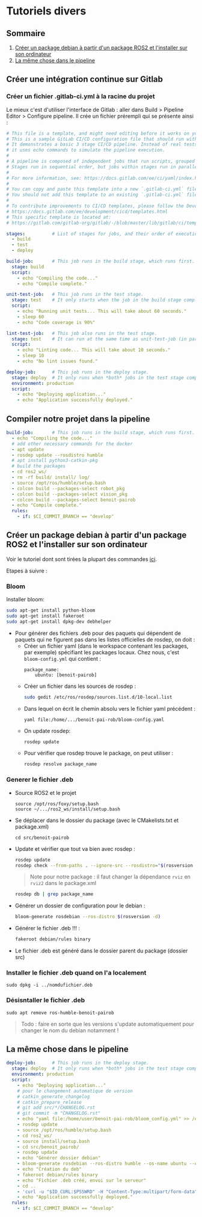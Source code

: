 # Tutoriels divers
## Sommaire 
1. [Créer un package debian à partir d'un package ROS2 et l'installer sur son ordinateur](#créer-un-package-debian-à-partir-dun-package-ros2-et-linstaller-sur-son-ordinateur)
2. [La même chose dans le pipeline](#la-m%C3%AAme-chose-dans-le-pipeline)


## Créer une intégration continue sur Gitlab

### Créer un fichier .gitlab-ci.yml à la racine du projet
Le mieux c'est d'utiliser l'interface de Gitlab : aller dans Build > Pipeline Editor > Configure pipeline.
Il crée un fichier prérempli qui se présente ainsi : 
```yaml
# This file is a template, and might need editing before it works on your project.
# This is a sample GitLab CI/CD configuration file that should run without any modifications.
# It demonstrates a basic 3 stage CI/CD pipeline. Instead of real tests or scripts,
# it uses echo commands to simulate the pipeline execution.
#
# A pipeline is composed of independent jobs that run scripts, grouped into stages.
# Stages run in sequential order, but jobs within stages run in parallel.
#
# For more information, see: https://docs.gitlab.com/ee/ci/yaml/index.html#stages
#
# You can copy and paste this template into a new `.gitlab-ci.yml` file.
# You should not add this template to an existing `.gitlab-ci.yml` file by using the `include:` keyword.
#
# To contribute improvements to CI/CD templates, please follow the Development guide at:
# https://docs.gitlab.com/ee/development/cicd/templates.html
# This specific template is located at:
# https://gitlab.com/gitlab-org/gitlab/-/blob/master/lib/gitlab/ci/templates/Getting-Started.gitlab-ci.yml

stages:          # List of stages for jobs, and their order of execution
  - build
  - test
  - deploy

build-job:       # This job runs in the build stage, which runs first.
  stage: build
  script:
    - echo "Compiling the code..."
    - echo "Compile complete."

unit-test-job:   # This job runs in the test stage.
  stage: test    # It only starts when the job in the build stage completes successfully.
  script:
    - echo "Running unit tests... This will take about 60 seconds."
    - sleep 60
    - echo "Code coverage is 90%"

lint-test-job:   # This job also runs in the test stage.
  stage: test    # It can run at the same time as unit-test-job (in parallel).
  script:
    - echo "Linting code... This will take about 10 seconds."
    - sleep 10
    - echo "No lint issues found."

deploy-job:      # This job runs in the deploy stage.
  stage: deploy  # It only runs when *both* jobs in the test stage complete successfully.
  environment: production
  script:
    - echo "Deploying application..."
    - echo "Application successfully deployed."
```

## Compiler notre projet dans la pipeline
```yaml
build-job:       # This job runs in the build stage, which runs first.
  - echo "Compiling the code..."
  # add other necessary commands for the docker
  - apt update
  - rosdep update --rosdistro humble
  # apt install python3-catkin-pkg
  # build the packages
  - cd ros2_ws/
  - rm -rf build/ install/ log/
  - source /opt/ros/humble/setup.bash
  - colcon build --packages-select robot_pkg
  - colcon build --packages-select vision_pkg
  - colcon build --packages-select benoit-pairob
  - echo "Compile complete."
  rules:
    - if: $CI_COMMIT_BRANCH == "develop"
```

## Créer un package debian à partir d'un package ROS2 et l'installer sur son ordinateur

Voir le tutoriel dont sont tirées la plupart des commandes [ici](https://github.com/carlosmccosta/ros_development_tools/blob/master/catkin/create_deb_files_for_ros_packages.md).

Etapes à suivre :

### Bloom

Installer bloom:
```bash
sudo apt-get install python-bloom
sudo apt-get install fakeroot
sudo apt-get install dpkg-dev debhelper
```

* Pour générer des fichiers .deb pour des paquets qui dépendent de paquets qui ne figurent pas dans les listes officielles de rosdep, on doit : 
  * Créer un fichier yaml (dans le workspace contenant les packages, par exemple) spécifiant les packages locaux. Chez nous, c'est ```bloom-config.yml``` qui contient :
    ```
    package_name:
        ubuntu: [benoit-pairob]
    ```
  * Créer un fichier dans les sources de rosdep :
    ```bash
    sudo gedit /etc/ros/rosdep/sources.list.d/10-local.list
    ```
  * Dans lequel on écrit le chemin absolu vers le fichier yaml précédent :
    ```
    yaml file:/home/.../benoit-pai-rob/bloom-config.yaml
    ```
  * On update rosdep:
    ```bash
    rosdep update
    ```
  * Pour vérifier que rosdep trouve le package, on peut utiliser :
    ```bash
    rosdep resolve package_name
    ```


### Generer le fichier .deb

* Source ROS2 et le projet
  ```
  source /opt/ros/foxy/setup.bash
  source ~/.../ros2_ws/install/setup.bash
  ```
* Se déplacer dans le dossier du package (avec le CMakelists.txt et package.xml)
  ```
  cd src/benoit-pairob
  ```
* Update et vérifier que tout va bien avec rosdep :
  ```bash
  rosdep update
  rosdep check --from-paths . --ignore-src --rosdistro="$(rosversion -d)"
  ```
  > Note pour notre package : il faut changer la dépendance ```rviz``` en ```rviz2``` dans le package.xml
  ```bash
  rosdep db | grep package_name
  ```
* Générer un dossier de configuration pour le debian :
  ```bash
  bloom-generate rosdebian --ros-distro $(rosversion -d)
  ```
* Générer le fichier .deb !!! :
  ```bash
  fakeroot debian/rules binary
  ```
* Le fichier .deb est généré dans le dossier parent du package (dossier src)


### Installer le fichier .deb quand on l'a localement
```
sudo dpkg -i ../nomdufichier.deb
```

### Désisntaller le fichier .deb
```
sudo apt remove ros-humble-benoit-pairob
```

> Todo : faire en sorte que les versions s'update automatiquement pour changer le nom du debian notamment !

## La même chose dans le pipeline

```yaml
deploy-job:      # This job runs in the deploy stage.
  stage: deploy  # It only runs when *both* jobs in the test stage complete successfully.
  environment: production
  script:
    - echo "Deploying application..."
    # pour le changement automatique de version
    # catkin_generate_changelog
    # catkin_prepare_release
    # git add src/*/CHANGELOG.rst
    # git commit -m "CHANGELOG.rst"
    - echo "yaml file:/home/user/benoit-pai-rob/bloom_config.yml" >> /etc/ros/rosdep/sources.list.d/10-local.list # vérfier le path 
    - rosdep update
    - source /opt/ros/humble/setup.bash
    - cd ros2_ws/
    - source install/setup.bash
    - cd src/benoit_pairob/
    - rosdep update
    - echo "Générer dossier debian"
    - bloom-generate rosdebian --ros-distro humble --os-name ubuntu --os-version jammy -d
    - echo "Création du deb"
    - fakeroot debian/rules binary
    - echo "Fichier .deb créé, envoi sur le serveur"
    - cd ..
    - 'curl -u "$ID_CURL:$PSSWRD" -H "Content-Type:multipart/form-data" --data-binary "@$(find . -name *.deb)" "http://172.19.48.50:8081/repository/supernana_dev/"'
    - echo "Application successfully deployed."
  rules:
    - if: $CI_COMMIT_BRANCH == "develop"
```